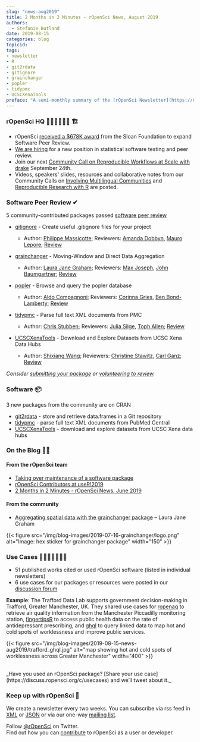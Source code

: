 ```yaml
---
slug: "news-aug2019"
title: 2 Months in 2 Minutes - rOpenSci News, August 2019
authors:
  - Stefanie Butland
date: 2019-08-15
categories: blog
topicid:
tags:
- newsletter
- R
- git2rdata
- gitignore
- grainchanger
- popler
- tidypmc
- UCSCXenaTools
preface: "A semi-monthly summary of the [rOpenSci Newsletter](https://news.ropensci.org/) including software reviews, packages on CRAN, use cases, posts from staff and community, and events. June 24 to August 5, 2019"
---
```

### rOpenSci HQ 👨🏽‍💻👩🏼‍💻 🏗️

* rOpenSci [received a $678K award](/blog/2019/07/15/expanding-software-review/) from the Sloan Foundation to expand Software Peer Review.
* [We are hiring](/blog/2019/07/18/ropensci-hiring/) for a new position in statistical software testing and peer review.
*  Join our next [Community Call on Reproducible Workflows at Scale with drake](blog/2019/08/08/commcall-sep2019/) September 24th.
*  Videos, speakers' slides, resources and collaborative notes from our Community Calls on [Involving Multilingual Communities](/commcalls/2019-06-28/) and [Reproducible Research with R](/commcalls/2019-07-30/) are posted.


### Software Peer Review ✔

5 community-contributed packages passed [software peer review](/software-review/)

<!---- alphabetical order. For link to package, use 1) https://docs.ropensci.org/pkgname when docs are rendered without errors or bad links to images or 2) to the source code page e.g. https://github.com/ropensci/grainchanger when docs page has errors
---->
* [gitignore](https://docs.ropensci.org/gitignore/) - Create useful .gitignore files for your project
  * Author: [Philippe Massicotte](https://github.com/PMassicotte); Reviewers: [Amanda Dobbyn](https://github.com/aedobbyn), [Mauro Lepore](https://github.com/maurolepore); [Review](https://github.com/ropensci/software-review/issues/303)

* [grainchanger](https://docs.ropensci.org/grainchanger/) - Moving-Window and Direct Data Aggregation
  * Author: [Laura Jane Graham](https://github.com/laurajanegraham); Reviewers: [Max Joseph](https://github.com/mbjoseph), [John Baumgartner](https://github.com/johnbaums); [Review](https://github.com/ropensci/onboarding/issues/289)

* [popler](https://github.com/ropensci/popler) - Browse and query the popler database
  * Author: [Aldo Compagnoni](https://github.com/AldoCompagnoni); Reviewers: [Corinna Gries](https://github.com/cgries), [Ben Bond-Lamberty](https://github.com/bpbond); [Review](https://github.com/ropensci/software-review/issues/254)

* [tidypmc](https://docs.ropensci.org/tidypmc/) - Parse full text XML documents from PMC
  * Author: [Chris Stubben](https://github.com/cstubben); Reviewers: [Julia Silge](https://github.com/juliasilge), [Toph Allen](https://github.com/toph-allen);
[Review](https://github.com/ropensci/software-review/issues/290)

* [UCSCXenaTools](https://github.com/ropensci/UCSCXenaTools) - Download and Explore Datasets from UCSC Xena Data Hubs
    * Author: [Shixiang Wang](https://github.com/ShixiangWang); Reviewers: [Christine Stawitz](https://github.com/ChristineStawitz-NOAA), [Carl Ganz](https://github.com/carlganz); [Review](https://github.com/ropensci/software-review/issues/315)

_Consider [submitting your package](https://devguide.ropensci.org/softwarereviewintro.html) or [volunteering to review](https://devguide.ropensci.org/softwarereviewintro.html#whyreview)._

### Software 📦

3 new packages from the community are on CRAN

* [git2rdata](https://docs.ropensci.org/git2rdata/) - store and retrieve data.frames in a Git repository
* [tidypmc](https://docs.ropensci.org/tidypmc/) - parse full text XML documents from PubMed Central
* [UCSCXenaTools](https://github.com/ropensci/UCSCXenaTools) - download and explore datasets from UCSC Xena data hubs


### On the Blog ✍🏼

#### From the rOpenSci team
* [Taking over maintenance of a software package](https://ropensci.org/blog/2019/06/12/taking-over-maint/)
* [rOpenSci Contributors at useR!2019](/blog/2019/07/08/user2019/)
* [2 Months in 2 Minutes - rOpenSci News, June 2019](https://ropensci.org/blog/2019/06/20/news-jun2019/)


#### From the community
* [Aggregating spatial data with the grainchanger package](/blog/2019/07/16/grainchanger/) – Laura Jane Graham

{{< figure src="/img/blog-images/2019-07-16-grainchanger/logo.png" alt="Image: hex sticker for grainchanger package" width="150" >}}
<br/>

### Use Cases 📝🙋🏽‍♀️🙋🏻‍♂️

* 51 published works cited or used rOpenSci software (listed in individual newsletters)
* 6 use cases for our packages or resources were posted in our [discussion forum](https://discuss.ropensci.org/c/usecases)

**Example**: The Trafford Data Lab supports government decision-making in Trafford, Greater Manchester, UK. They shared use cases for [ropenaq](https://discuss.ropensci.org/t/promoting-r-and-ropensci-packages-in-uk-local-government/1776) to retrieve air quality information from the Manchester Piccadilly monitoring station, [fingertipsR](https://discuss.ropensci.org/t/using-fingertipsr-for-public-health-data-in-uk-local-government/1780) to access public health data on the rate of antidepressant prescribing, and [ghql](https://discuss.ropensci.org/t/querying-linked-data-to-improve-public-services/1781) to query linked data to map hot and cold spots of worklessness and improve public services.

{{< figure src="/img/blog-images/2019-08-15-news-aug2019/trafford_ghql.jpg" alt="map showing hot and cold spots of worklessness across Greater Manchester" width="400" >}}

<br/>
_Have you used an rOpenSci package? [Share your use case](https://discuss.ropensci.org/c/usecases) and we’ll tweet about it._


### Keep up with rOpenSci 📣

We create a newsletter every two weeks. You can subscribe via rss feed in [XML](https://news.ropensci.org/feed.xml) or [JSON](https://news.ropensci.org/feed.json) or via our one-way [mailing list](/#subscribe).

Follow [@rOpenSci](https://twitter.com/ropensci) on Twitter.
<br/>
Find out how you can [contribute](https://devguide.ropensci.org/contributingguide.html) to rOpenSci as a user or developer.
